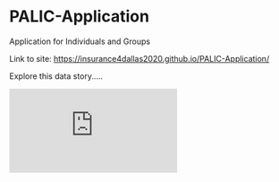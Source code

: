 # PALIC-Application
Application for Individuals and Groups

Link to site: https://insurance4dallas2020.github.io/PALIC-Application/

Explore this data story.....
<iframe src="https://docs.google.com/forms/d/1y0Du8920o-RdvkiVNyfH-AKYaEKlbrMdQd7BdqZueTs/prefill" class="responsive-iframe" frameborder="0" marginheight="0" marginwidth="0">Loading…</iframe>
